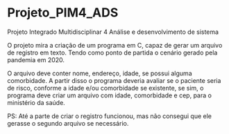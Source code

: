 # Projeto_PIM4_ADS
Projeto Integrado Multidisciplinar 4
Análise e desenvolvimento de sistema

O projeto mira a criação de um programa em C, capaz de gerar um arquivo de registro em texto. Tendo como ponto de partida o cenário gerado pela pandemia em 2020.

O arquivo deve conter nome, endereço, idade, se possui alguma comorbidade. A partir disso o programa deveria avaliar se o paciente seria de risco, conforme a idade e/ou comorbidade se existente, se sim, o programa deve criar um arquivo com idade, comorbidade e cep, para o ministério da saúde.

PS: Até a parte de criar o registro funcionou, mas não consegui que ele gerasse o segundo arquivo se necessário.
